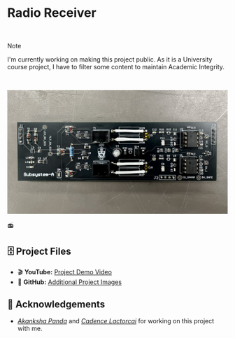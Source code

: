 # Radio Receiver

<br>

> [!NOTE]
> I'm currently working on making this project public. As it is a University course project, I have to filter some content to maintain Academic Integrity. 

<br>

![head](https://github.com/thejoonho/radio-receiver/blob/main/images/radio-receiver.jpeg)

📻 <project description>

## 🗄️ Project Files
<!-- - 🪄 **Altium Designer:** [Radio Receiver]() -->
<!-- - 📑 **Google Doc:** [Project Documentation]() -->


<!-- Designed and assembled the front end of a radio receiver PCB, including RF filtering, downconverter, and an in-phase & quadrature amplifier, resulting in one of only two fully functional front-end designs in the course.-->


- 🎬 **YouTube:** [Project Demo Video](https://www.youtube.com/watch?v=JGLR_uTyv3c)
- 🌁 **GitHub:** [Additional Project Images]([https://github.com/thejoonho/lv-bomba/tree/main/images](https://github.com/thejoonho/radio-receiver/tree/main/images))

## 💐 Acknowledgements

- *[Akanksha Panda](https://www.linkedin.com/in/akanksha-panda0/)* and *[Cadence Lactorcai](https://www.linkedin.com/in/cadence-latorcai/)* for working on this project with me. 

